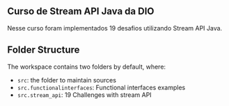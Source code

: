 ## Curso de Stream API Java da DIO

Nesse curso foram implementados 19 desafios utilizando Stream API Java.

## Folder Structure

The workspace contains two folders by default, where:

- `src`: the folder to maintain sources
- `src.functionalinterfaces`: Functional interfaces examples
- `src.stream_api`: 19 Challenges with stream API
